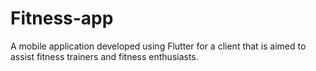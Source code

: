 # Fitness-app
A mobile application developed using Flutter for a client that is aimed to assist fitness trainers and fitness enthusiasts.
